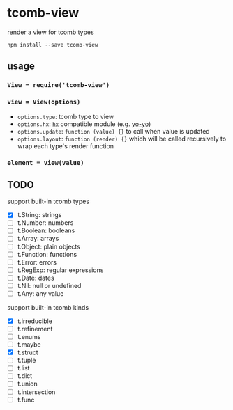 # tcomb-view

render a view for tcomb types

```shell
npm install --save tcomb-view
```

## usage

### `View = require('tcomb-view')`

### `view = View(options)`

- `options.type`: tcomb type to view
- `options.hx`: [`hx`](https://github.com/substack/hyperx) compatible module (e.g. [yo-yo](https://github.com/maxogden/yo-yo))
- `options.update`: `function (value) {}` to call when value is updated
- `options.layout`: `function (render) {}` which will be called recursively to wrap each type's render function

### `element = view(value)`

## TODO

support built-in tcomb types

- [x] t.String: strings
- [ ] t.Number: numbers
- [ ] t.Boolean: booleans
- [ ] t.Array: arrays
- [ ] t.Object: plain objects
- [ ] t.Function: functions
- [ ] t.Error: errors
- [ ] t.RegExp: regular expressions
- [ ] t.Date: dates
- [ ] t.Nil: null or undefined
- [ ] t.Any: any value

support built-in tcomb kinds

- [x] t.irreducible
- [ ] t.refinement
- [ ] t.enums
- [ ] t.maybe
- [x] t.struct
- [ ] t.tuple
- [ ] t.list
- [ ] t.dict
- [ ] t.union
- [ ] t.intersection
- [ ] t.func
